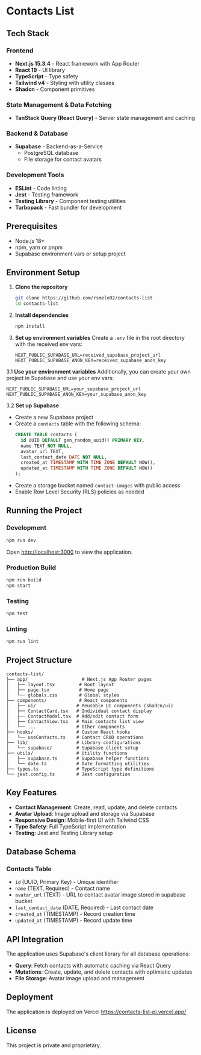 # Contacts List

## Tech Stack

### Frontend
- **Next.js 15.3.4** - React framework with App Router
- **React 19** - UI library
- **TypeScript** - Type safety
- **Tailwind v4** - Styling with utility classes
- **Shadcn** - Component primitives

### State Management & Data Fetching
- **TanStack Query (React Query)** - Server state management and caching

### Backend & Database
- **Supabase** - Backend-as-a-Service
  - PostgreSQL database
  - File storage for contact avatars

### Development Tools
- **ESLint** - Code linting
- **Jest** - Testing framework
- **Testing Library** - Component testing utilities
- **Turbopack** - Fast bundler for development

## Prerequisites

- Node.js 18+ 
- npm, yarn or pnpm
- Supabase environment vars or setup project

## Environment Setup

1. **Clone the repository**
   ```bash
   git clone https://github.com/rsmelo92/contacts-list
   cd contacts-list
   ```

2. **Install dependencies**
   ```bash
   npm install
   ```

3. **Set up environment variables**
  Create a `.env` file in the root directory with the received env vars:
   ```env
   NEXT_PUBLIC_SUPABASE_URL=received_supabase_project_url
   NEXT_PUBLIC_SUPABASE_ANON_KEY=received_supabase_anon_key
   ```

  3.1 **Use your environment variables**
   Additionally, you can create your own project in Supabase and use your env vars:
   ```env
   NEXT_PUBLIC_SUPABASE_URL=your_supabase_project_url
   NEXT_PUBLIC_SUPABASE_ANON_KEY=your_supabase_anon_key
   ```

  3.2 **Set up Supabase**
   - Create a new Supabase project
   - Create a `contacts` table with the following schema:
     ```sql
     CREATE TABLE contacts (
       id UUID DEFAULT gen_random_uuid() PRIMARY KEY,
       name TEXT NOT NULL,
       avatar_url TEXT,
       last_contact_date DATE NOT NULL,
       created_at TIMESTAMP WITH TIME ZONE DEFAULT NOW(),
       updated_at TIMESTAMP WITH TIME ZONE DEFAULT NOW()
     );
     ```
   - Create a storage bucket named `contact-images` with public access
   - Enable Row Level Security (RLS) policies as needed

## Running the Project

### Development
```bash
npm run dev
```
Open [http://localhost:3000](http://localhost:3000) to view the application.

### Production Build
```bash
npm run build
npm start
```

### Testing
```bash
npm test
```

### Linting
```bash
npm run lint
```

## Project Structure

```
contacts-list/
├── app/                    # Next.js App Router pages
│   ├── layout.tsx         # Root layout
│   ├── page.tsx           # Home page
│   └── globals.css        # Global styles
├── components/            # React components
│   ├── ui/               # Reusable UI components (shadcn/ui)
│   ├── ContactCard.tsx   # Individual contact display
│   ├── ContactModal.tsx  # Add/edit contact form
│   ├── ContactView.tsx   # Main contacts list view
│   └── ...               # Other components
├── hooks/                # Custom React hooks
│   └── useContacts.ts    # Contact CRUD operations
├── lib/                  # Library configurations
│   └── supabase/         # Supabase client setup
├── utils/                # Utility functions
│   ├── supabase.ts       # Supabase helper functions
│   └── date.ts           # Date formatting utilities
├── types.ts              # TypeScript type definitions
└── jest.config.ts        # Jest configuration
```

## Key Features

- **Contact Management**: Create, read, update, and delete contacts
- **Avatar Upload**: Image upload and storage via Supabase
- **Responsive Design**: Mobile-first UI with Tailwind CSS
- **Type Safety**: Full TypeScript implementation
- **Testing**: Jest and Testing Library setup

## Database Schema

### Contacts Table
- `id` (UUID, Primary Key) - Unique identifier
- `name` (TEXT, Required) - Contact name
- `avatar_url` (TEXT) - URL to contact avatar image stored in supabase bucket
- `last_contact_date` (DATE, Required) - Last contact date
- `created_at` (TIMESTAMP) - Record creation time
- `updated_at` (TIMESTAMP) - Record update time

## API Integration

The application uses Supabase's client library for all database operations:
- **Query**: Fetch contacts with automatic caching via React Query
- **Mutations**: Create, update, and delete contacts with optimistic updates
- **File Storage**: Avatar image upload and management

## Deployment
The application is deployed on Vercel
https://contacts-list-pi.vercel.app/

## License

This project is private and proprietary.
